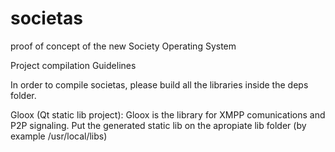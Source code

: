 societas
========

proof of concept of the new Society Operating System


Project compilation Guidelines

In order to compile societas, please build all the libraries inside the deps folder.

Gloox (Qt static lib project):
Gloox is the library for XMPP comunications and P2P signaling.  Put the generated static lib on the apropiate lib folder (by example /usr/local/libs)
